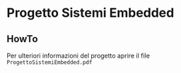 # Progetto Sistemi Embedded
## HowTo
Per ulteriori informazioni del progetto aprire il file <code>ProgettoSistemiEmbedded.pdf</code>
